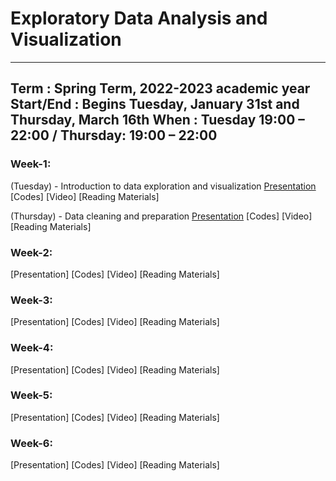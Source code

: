 # Exploratory Data Analysis and Visualization
---
Term : Spring Term, 2022-2023 academic year
Start/End : Begins Tuesday, January 31st and Thursday, March 16th
When : Tuesday 19:00 – 22:00 / Thursday: 19:00 – 22:00
---
### Week-1:
(Tuesday) - Introduction to data exploration and visualization
[Presentation](https://www.google.com) [Codes] [Video] [Reading Materials]

(Thursday) - Data cleaning and preparation
[Presentation](https://www.google.com) [Codes] [Video] [Reading Materials]

### Week-2:
[Presentation] [Codes] [Video] [Reading Materials]

### Week-3:
[Presentation] [Codes] [Video] [Reading Materials]

### Week-4:
[Presentation] [Codes] [Video] [Reading Materials]

### Week-5:
[Presentation] [Codes] [Video] [Reading Materials]

### Week-6:
[Presentation] [Codes] [Video] [Reading Materials] 
